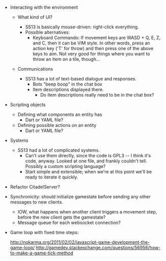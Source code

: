 * Interacting with the environment
    * What kind of UI?
        * SS13 is basically mouse-driven: right-click everything.
        * Possible alternatives:
            * Keyboard Commando: If movement keys are WASD + Q, E, Z, and C, then it can be VIM style.
                In other words, press an action key ('T' for throw) and then press one of the above keys to aim.
                Not very good for things where you want to throw an item on a tile, though...

    * Communications
        * SS13 has a lot of text-based dialogue and responses.
            * Bots "beep boop" in the chat box
            * Item descriptions displayed there.
                * Do item descriptions really need to be in the chat box?
* Scripting objects
    * Defining what components an entity has
        * Dart or YAML file?
    * Defining possible actions on an entity
        * Dart or YAML file?
* Systems
    * SS13 had a lot of complicated systems.
        * Can't use them directly, since the code is GPL3 -- I think it's code, anyway.
            Looked at one file, and frankly couldn't tell. Possibly a custom scripting language?
        * Start simple and extensible; when we're at this point we'll be ready to iterate it quickly.

* Refactor CitadelServer?
* Synchronicity: should initialize gamestate before sending any other messages to new clients.
    * IOW, what happens when another client triggers a movement step, before the new client gets the gamestate?
    * Message queue for each websocket connection?
* Game loop with fixed time steps:

    http://nokarma.org/2011/02/02/javascript-game-development-the-game-loop/
    http://gamedev.stackexchange.com/questions/56956/how-to-make-a-game-tick-method